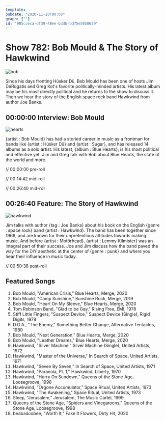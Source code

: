 ```yaml
---
template: 
pubdate: "2020-11-20T00:00"
graph: [""]
id: "985cceca-df39-48ee-bddb-bd75e58b8629"
---
```






# Show 782: Bob Mould & The Story of Hawkwind

![bob](https://static.soundopinions.org/images/2020/bob2.jpeg)

Since his days fronting Hüsker Dü, Bob Mould has been one of hosts Jim DeRogatis and Greg Kot's favorite politically-minded artists. His latest album may be his most directly political and he returns to the show to discuss it. Then we hear the story of the English space rock band Hawkwind from author Joe Banks. 



## 00:00:00 Interview: Bob Mould

![hearts](https://static.soundopinions.org/images/2020/bob.jpeg)

{artist : Bob Mould} has had a storied career in music as a frontman for bands like {artist : Hüsker Dü} and {artist : Sugar}, and has released 14 albums as a solo artist. His latest, {album : Blue Hearts}, is his most political and effective yet. Jim and Greg talk with Bob about Blue Hearts, the state of the world and more.

// 00:00:00 pre-roll

// 00:14:42 mid-roll

// 00:26:40 mid-roll



## 00:26:40 Feature: The Story of Hawkwind

![hawkwind](https://static.soundopinions.org/images/2020/hawkwind.jpeg)

Jim talks with author {tag : Joe Banks} about his book on the English {genre : space rock} band {artist : Hawkwind}. The band has been together since 1969, and are known for their unpretentious attitudes towards making music. And before {artist : Motörhead}, {artist : Lemmy Kilmister} was an integral part of their success. Joe and Jim discuss how the band paved the way for the DIY aesthetic at the center of {genre : punk} and where you hear their influence in music today.

// 00:50:36 post-roll



## Featured Songs

1. Bob Mould, "American Crisis," Blue Hearts, Merge, 2020
2. Bob Mould, "Camp Sunshine," Sunshine Rock, Merge, 2019
3. Bob Mould, "Heart On My Sleeve," Blue Hearts, Merge, 2020
4. Tom Robinson Band, "Glad to be Gay," Rising Free, EMI, 1978
5. Stiff Little Fingers, "Suspect Device," Suspect Device (Single), Rigid Digits, 1978
6. D.O.A., "The Enemy," Something Better Change, Alternative Tentacles, 1980
7. Bob Mould, "Next Generation," Blue Hearts, Merge, 2020
8. Bob Mould, "Leather Dreams," Blue Hearts, Merge, 2020
9. Hawkwind, "Silver Machine," Silver Machine (Single), United Artists, 1972
10. Hawkwind, "Master of the Universe," In Search of Space, United Artists, 1971
11. Hawkwind, "Seven By Seven," In Search of Space, United Artists, 1971
12. Hawkwind, "Paranoia, Pt. 1," Hawkwind, Liberty, 1970
13. Hawkwind, "Hurry On Sundown," Queens of the Stone Age, Loosegroove, 1998
14. Hawkwind, "Orgone Accumulator," Space Ritual, United Artists, 1973
15. Hawkwind, "The Awakening," Space Ritual, United Artists, 1973
16. Sleep, "Jerusalem," Jerusalem, The Music Cartel, 1999
17. Queens of the Stone Age, "Spiders and Vinegaroons," Queens of the Stone Age, Loosegroove, 1998
18. beabadoobee, "Worth It," Fake It Flowers, Dirty Hit, 2020